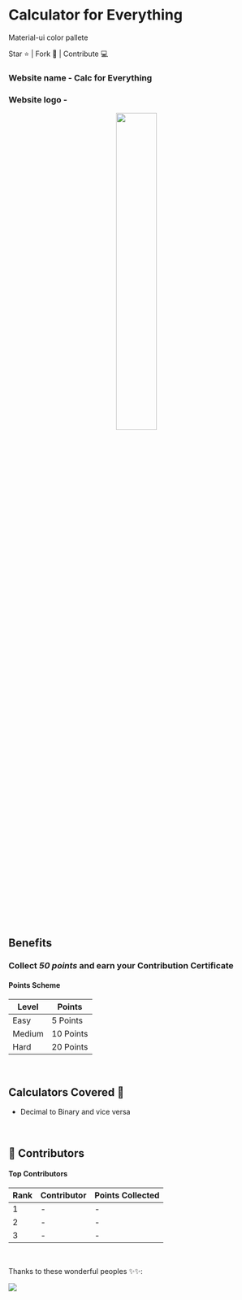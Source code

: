 # Calculator for Everything
Material-ui
color pallete

Star ⭐ | Fork 🔗 | Contribute 💻

### Website name - Calc for Everything
### Website logo - 
<p align="center">
  <img src="https://github.com/SarthakKeshari/calc_for_everything/blob/master/calc_for_everything_logo.png" width=40% height=40%>
</p>

<br>

## Benefits
### Collect *50 points* and earn your **Contribution Certificate**
   
#### Points Scheme
Level | Points
------------ | -------------
Easy | 5 Points
Medium | 10 Points
Hard | 20 Points

<br/>

## Calculators Covered 🔢

- Decimal to Binary and vice versa

<br/>

## 🌟 Contributors

#### Top Contributors
Rank | Contributor | Points Collected
------------ | ------------- | ---------
1 | - | -
2 | - | -
3 | - | -

<br/>

Thanks to these wonderful peoples ✨✨:

<a href="https://github.com/SarthakKeshari/calc_for_everything/graphs/contributors">
  <img src="https://contrib.rocks/image?repo=SarthakKeshari/calc_for_everything" />
</a>
